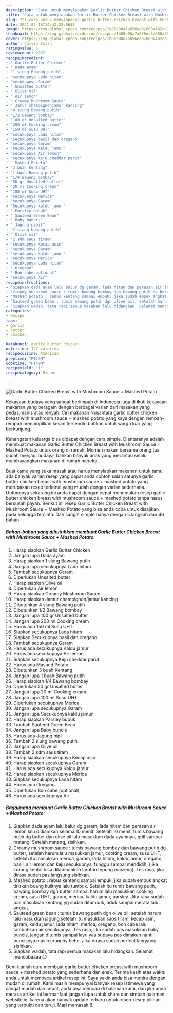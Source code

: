 ```yaml
---
description: "Cara untuk menyiapakan Garlic Butter Chicken Breast with Mushroom Sauce + Mashed Potato Cepat"
title: "Cara untuk menyiapakan Garlic Butter Chicken Breast with Mushroom Sauce + Mashed Potato Cepat"
slug: 721-cara-untuk-menyiapakan-garlic-butter-chicken-breast-with-mushroom-sauce-mashed-potato-cepat
date: 2021-02-16T14:42:28.561Z
image: https://img-global.cpcdn.com/recipes/1b80e08a7a656ea3/680x482cq70/garlic-butter-chicken-breast-with-mushroom-sauce-mashed-potato-foto-resep-utama.jpg
thumbnail: https://img-global.cpcdn.com/recipes/1b80e08a7a656ea3/680x482cq70/garlic-butter-chicken-breast-with-mushroom-sauce-mashed-potato-foto-resep-utama.jpg
cover: https://img-global.cpcdn.com/recipes/1b80e08a7a656ea3/680x482cq70/garlic-butter-chicken-breast-with-mushroom-sauce-mashed-potato-foto-resep-utama.jpg
author: Calvin Smith
ratingvalue: 5
reviewcount: 2867
recipeingredient:
- " Garlic Butter Chicken"
- " Dada ayam"
- "1 siung Bawang putih"
- "secukupnya Lada hitam"
- "secukupnya Garam"
- " Unsalted butter"
- " Olive oil"
- " Air lemon"
- " Creamy Mushroom Sauce"
- " Jamur champignonjamur kancing"
- "4 siung Bawang putih"
- "1/2 Bawang bombay"
- "100 gr Unsalted butter"
- "200 ml Cooking cream"
- "150 ml Susu UHT"
- "secukupnya Lada hitam"
- "Secukupnya basil dan oregano"
- "secukupnya Garam"
- "secukupnya Kaldu jamur"
- "secukupnya Air lemon"
- "secukupnya Keju cheddar parut"
- " Mashed Potato"
- "3 buah Kentang"
- "1 buah Bawang putih"
- "1/4 Bawang bombay"
- "50 gr Unsalted butter"
- "20 ml Cooking cream"
- "100 ml Susu UHT"
- "secukupnya Merica"
- "secukupnya Garam"
- "Secukupnya kaldu jamur"
- " Parsley bubuk"
- " Sauteed Green Bean"
- " Baby buncis"
- " Jagung pipil"
- "2 siung bawang putih"
- " Olive oil"
- "2 sdm saus tiram"
- "secukupnya Kecap asin"
- "secukupnya Garam"
- "secukupnya Kaldu jamur"
- "secukupnya Merica"
- "secukupnya Lada hitam"
- " Oregano"
- " Bon cabe optional"
- "secukupnya Air"
recipeinstructions:
- "Siapkan dada ayam lalu balur dg garam, lada hitam dan perasan air lemon lalu didiamkan selama 10 menit. Setelah 10 menit, tumis bawang putih dg butter dan olive oil lalu masukkan dada ayamnya, grill sampai matang. Setelah matang, sisihkan."
- "Creamy mushroom sauce : tumis bawang bombay dan bawang putih dg butter, setelah harum lalu masukkan jamur, cooking cream, susu UHT, setelah itu masukkan merica, garam, lada hitam, kaldu jamur, oregano, basil, air lemon dan keju secukupnya. tunggu sampai mendidih, (jika kurang kental bisa ditambahkan larutan tepung maizena). Tes rasa, jika dirasa sudah pas langsung sisihkan."
- "Mashed potato : rebus kentang sampai empuk, jika sudah empuk angkat tiriskan buang kulitnya lalu tumbuk. Setelah itu tumis bawang putih, bawang bombay dgn butter sampai harum lalu masukkan cooking cream, susu UHT, garam, merica, kaldu jamur, parsley. Jika rasa sudah pas masukkan kentang yg sudah ditumbuk, aduk sampai merata lalu angkat."
- "Sauteed green bean : tumis bawang putih dgn olive oil, setelah harum lalu masukkan jagung setelah itu masukkan saos tiram, kecap asin, garam, kaldu jamur, lada hitam, merica, oregano, bon cabe lalu tambahkan air secukupnya. Tes rasa, jika sudah pas masukkan baby buncis, jangan ditumis sampai layu yaa supaya pas dimakan nanti buncisnya masih crunchy hehe. Jika dirasa sudah perfect langsung sisihkan."
- "Siapkan wadah, tata rapi semua masakan lalu hidangkan. Selamat mencobaaaa 😉"
categories:
- Recipe
tags:
- garlic
- butter
- chicken

katakunci: garlic butter chicken 
nutrition: 127 calories
recipecuisine: American
preptime: "PT26M"
cooktime: "PT49M"
recipeyield: "1"
recipecategory: Dinner

---
```



![Garlic Butter Chicken Breast with Mushroom Sauce + Mashed Potato](https://img-global.cpcdn.com/recipes/1b80e08a7a656ea3/680x482cq70/garlic-butter-chicken-breast-with-mushroom-sauce-mashed-potato-foto-resep-utama.jpg)

Kekayaan budaya yang sangat berlimpah di Indonesia juga di ikuti kekayaan makanan yang beragam dengan berbagai varian dari masakan yang pedas,manis atau renyah. Ciri makanan Nusantara garlic butter chicken breast with mushroom sauce + mashed potato yang kaya dengan rempah-rempah menampilkan kesan tersendiri bahkan untuk warga luar yang berkunjung.




Kehangatan keluarga bisa didapat dengan cara simple. Diantaranya adalah membuat makanan Garlic Butter Chicken Breast with Mushroom Sauce + Mashed Potato untuk orang di rumah. Momen makan bersama orang tua sudah menjadi budaya, bahkan banyak anak yang merantau selalu membayangkan makanan di rumah mereka.

Buat kamu yang suka masak atau harus menyiapkan makanan untuk tamu ada banyak varian resep yang dapat anda contoh salah satunya garlic butter chicken breast with mushroom sauce + mashed potato yang merupakan resep terkenal yang mudah dengan varian sederhana. Untungnya sekarang ini anda dapat dengan cepat menemukan resep garlic butter chicken breast with mushroom sauce + mashed potato tanpa harus bersusah payah.
Berikut ini resep Garlic Butter Chicken Breast with Mushroom Sauce + Mashed Potato yang bisa anda coba untuk disajikan pada keluarga tercinta. Dan sangat simple hanya dengan 5 langkah dan 46 bahan.


<!--inarticleads1-->

##### Bahan-bahan yang dibutuhkan membuat Garlic Butter Chicken Breast with Mushroom Sauce + Mashed Potato:

1. Harap siapkan  Garlic Butter Chicken
1. Jangan lupa  Dada ayam
1. Harap siapkan 1 siung Bawang putih
1. Jangan lupa secukupnya Lada hitam
1. Tambah secukupnya Garam
1. Diperlukan  Unsalted butter
1. Harap siapkan  Olive oil
1. Diperlukan  Air lemon
1. Harap siapkan  Creamy Mushroom Sauce
1. Harap siapkan  Jamur champignon/jamur kancing
1. Dibutuhkan 4 siung Bawang putih
1. Dibutuhkan 1/2 Bawang bombay
1. Jangan lupa 100 gr Unsalted butter
1. Jangan lupa 200 ml Cooking cream
1. Harus ada 150 ml Susu UHT
1. Siapkan secukupnya Lada hitam
1. Siapkan Secukupnya basil dan oregano
1. Tambah secukupnya Garam
1. Harus ada secukupnya Kaldu jamur
1. Harus ada secukupnya Air lemon
1. Siapkan secukupnya Keju cheddar parut
1. Harus ada  Mashed Potato
1. Dibutuhkan 3 buah Kentang
1. Jangan lupa 1 buah Bawang putih
1. Harap siapkan 1/4 Bawang bombay
1. Diperlukan 50 gr Unsalted butter
1. Jangan lupa 20 ml Cooking cream
1. Jangan lupa 100 ml Susu UHT
1. Diperlukan secukupnya Merica
1. Jangan lupa secukupnya Garam
1. Jangan lupa Secukupnya kaldu jamur
1. Harap siapkan  Parsley bubuk
1. Tambah  Sauteed Green Bean
1. Jangan lupa  Baby buncis
1. Harus ada  Jagung pipil
1. Tambah 2 siung bawang putih
1. Jangan lupa  Olive oil
1. Tambah 2 sdm saus tiram
1. Harap siapkan secukupnya Kecap asin
1. Harap siapkan secukupnya Garam
1. Harus ada secukupnya Kaldu jamur
1. Harap siapkan secukupnya Merica
1. Siapkan secukupnya Lada hitam
1. Harus ada  Oregano
1. Diperlukan  Bon cabe (optional)
1. Harus ada secukupnya Air




<!--inarticleads2-->

##### Bagaimana membuat  Garlic Butter Chicken Breast with Mushroom Sauce + Mashed Potato:

1. Siapkan dada ayam lalu balur dg garam, lada hitam dan perasan air lemon lalu didiamkan selama 10 menit. Setelah 10 menit, tumis bawang putih dg butter dan olive oil lalu masukkan dada ayamnya, grill sampai matang. Setelah matang, sisihkan.
1. Creamy mushroom sauce : tumis bawang bombay dan bawang putih dg butter, setelah harum lalu masukkan jamur, cooking cream, susu UHT, setelah itu masukkan merica, garam, lada hitam, kaldu jamur, oregano, basil, air lemon dan keju secukupnya. tunggu sampai mendidih, (jika kurang kental bisa ditambahkan larutan tepung maizena). Tes rasa, jika dirasa sudah pas langsung sisihkan.
1. Mashed potato : rebus kentang sampai empuk, jika sudah empuk angkat tiriskan buang kulitnya lalu tumbuk. Setelah itu tumis bawang putih, bawang bombay dgn butter sampai harum lalu masukkan cooking cream, susu UHT, garam, merica, kaldu jamur, parsley. Jika rasa sudah pas masukkan kentang yg sudah ditumbuk, aduk sampai merata lalu angkat.
1. Sauteed green bean : tumis bawang putih dgn olive oil, setelah harum lalu masukkan jagung setelah itu masukkan saos tiram, kecap asin, garam, kaldu jamur, lada hitam, merica, oregano, bon cabe lalu tambahkan air secukupnya. Tes rasa, jika sudah pas masukkan baby buncis, jangan ditumis sampai layu yaa supaya pas dimakan nanti buncisnya masih crunchy hehe. Jika dirasa sudah perfect langsung sisihkan.
1. Siapkan wadah, tata rapi semua masakan lalu hidangkan. Selamat mencobaaaa 😉




Demikianlah cara membuat garlic butter chicken breast with mushroom sauce + mashed potato yang sederhana dan enak. Terima kasih atas waktu anda untuk membaca artikel resep ini. Saya yakin anda bisa meniru dengan mudah di rumah. Kami masih mempunyai banyak resep istimewa yang sangat mudah dan cepat, anda bisa mencari di halaman kami, dan jika anda merasa artikel ini bermanfaat jangan lupa untuk share dan simpan halaman website ini karena akan banyak update terbaru untuk resep-resep pilihan yang terbukti dan teruji. Mari memasak !!. 
